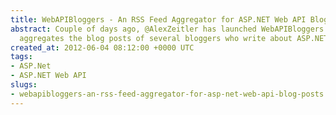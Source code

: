 ```yaml
---
title: WebAPIBloggers - An RSS Feed Aggregator for ASP.NET Web API Blog Posts
abstract: Couple of days ago, @AlexZeitler has launched WebAPIBloggers web site which
  aggregates the blog posts of several bloggers who write about ASP.NET Web API.
created_at: 2012-06-04 08:12:00 +0000 UTC
tags:
- ASP.Net
- ASP.NET Web API
slugs:
- webapibloggers-an-rss-feed-aggregator-for-asp-net-web-api-blog-posts
---
```

